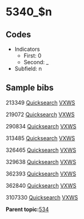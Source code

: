 # 5340\_$n

## Codes

-   Indicators
    -   First: 0
    -   Second: \_
-   Subfield: n

## Sample bibs

213349 [Quicksearch](https://search.library.yale.edu/catalog/213349) [VXWS](http://prodorbis.library.yale.edu:7014/vxws/GetHoldingsService?bibId=213349)

219072 [Quicksearch](https://search.library.yale.edu/catalog/219072) [VXWS](http://prodorbis.library.yale.edu:7014/vxws/GetHoldingsService?bibId=219072)

290834 [Quicksearch](https://search.library.yale.edu/catalog/290834) [VXWS](http://prodorbis.library.yale.edu:7014/vxws/GetHoldingsService?bibId=290834)

313485 [Quicksearch](https://search.library.yale.edu/catalog/313485) [VXWS](http://prodorbis.library.yale.edu:7014/vxws/GetHoldingsService?bibId=313485)

326465 [Quicksearch](https://search.library.yale.edu/catalog/326465) [VXWS](http://prodorbis.library.yale.edu:7014/vxws/GetHoldingsService?bibId=326465)

329638 [Quicksearch](https://search.library.yale.edu/catalog/329638) [VXWS](http://prodorbis.library.yale.edu:7014/vxws/GetHoldingsService?bibId=329638)

362393 [Quicksearch](https://search.library.yale.edu/catalog/362393) [VXWS](http://prodorbis.library.yale.edu:7014/vxws/GetHoldingsService?bibId=362393)

362840 [Quicksearch](https://search.library.yale.edu/catalog/362840) [VXWS](http://prodorbis.library.yale.edu:7014/vxws/GetHoldingsService?bibId=362840)

3107330 [Quicksearch](https://search.library.yale.edu/catalog/3107330) [VXWS](http://prodorbis.library.yale.edu:7014/vxws/GetHoldingsService?bibId=3107330)

**Parent topic:**[534](../../tags/534/534.md)

